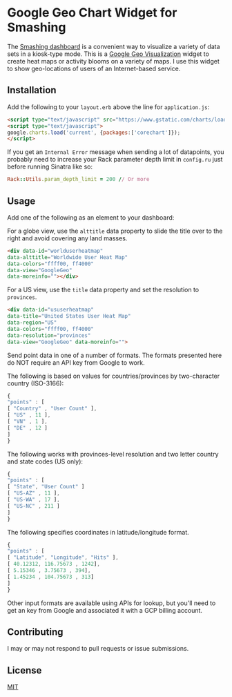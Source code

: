 # Google Geo Chart Widget for Smashing

The [Smashing dashboard](https://github.com/Smashing/smashing) is a convenient way to visualize a variety of data sets in a kiosk-type mode.  This is a [Google Geo Visualization](https://developers.google.com/chart/interactive/docs/gallery/geochart) widget to create heat maps or activity blooms on a variety of maps.  I use this widget to show geo-locations of users of an Internet-based service.

## Installation

Add the following to your ```layout.erb``` above the line for ```application.js```:
```html
<script type="text/javascript" src="https://www.gstatic.com/charts/loader.js"></script>
<script type="text/javascript">
google.charts.load('current', {packages:['corechart']});
</script>
```

If you get an ```Internal Error``` message when sending a lot of datapoints, you probably need to increase your Rack parameter depth limit in ```config.ru``` just before running Sinatra like so:

```ruby
Rack::Utils.param_depth_limit = 200 // Or more
```

## Usage

Add one of the following as an element to your dashboard:

For a globe view, use the ```alttitle``` data property to slide the title over to the right and avoid covering any land masses.
```html
<div data-id="worlduserheatmap"
data-alttitle="Worldwide User Heat Map"
data-colors="ffff00, ff4000"
data-view="GoogleGeo"
data-moreinfo=""></div>
```

For a US view, use the ```title``` data property and set the resolution to ```provinces```.
```html
<div data-id="ususerheatmap"
data-title="United States User Heat Map"
data-region="US"
data-colors="ffff00, ff4000"
data-resolution="provinces"
data-view="GoogleGeo" data-moreinfo="">
```

Send point data in one of a number of formats.  The formats presented here do NOT require an API key from Google to work.

The following is based on values for countries/provinces by two-character country (ISO-3166):
```js
{
"points" : [ 
[ "Country" , "User Count" ],
[ "US" , 11 ], 
[ "VN" , 1 ], 
[ "DE" , 12 ] 
]
}
```

The following works with provinces-level resolution and two letter country and state codes (US only):
```js
{
"points" : [
[ "State", "User Count" ]
[ "US-AZ" , 11 ],
[ "US-WA" , 17 ],
[ "US-NC" , 211 ]
]
}
```

The following specifies coordinates in latitude/longitude format.
```js
{
"points" : [
[ "Latitude", "Longitude", "Hits" ],
[ 40.12312, 116.75673 , 1242],
[ 5.15346 , 3.75673 , 394],
[ 1.45234 , 104.75673 , 313]
]
}
```

Other input formats are available using APIs for lookup, but you'll need to get an key from Google and associated it with a GCP billing account.

## Contributing
I may or may not respond to pull requests or issue submissions.

## License
[MIT](https://choosealicense.com/licenses/mit/)

